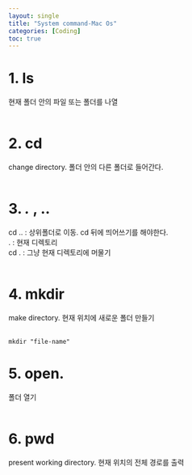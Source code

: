 ```yaml
---
layout: single
title: "System command-Mac Os"
categories: [Coding]
toc: true
---
```


# 1. ls
현재 폴더 안의 파일 또는 폴더를 나열<br><br>

# 2. cd
change directory. 폴더 안의 다른 폴더로 들어간다.<br><br>

# 3.   *.*   ,  ..
cd .. : 상위폴더로 이동. cd 뒤에 띄어쓰기를 해야한다.<br>
. : 현재 디렉토리<br>
cd . : 그냥 현재 디렉토리에 머물기 <br><br>

# 4. mkdir 
make directory. 현재 위치에 새로운 폴더 만들기 <br><br>
```
mkdir "file-name"
```

# 5. open.
폴더 열기 <br><br>

# 6. pwd
present working directory. 현재 위치의 전체 경로를 출력<br><br>
